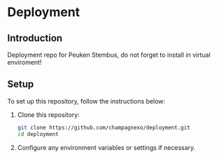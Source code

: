 # Deployment

## Introduction

Deployment repo for Peuken Stembus, do not forget to install in virtual enviroment!

## Setup

To set up this repository, follow the instructions below:

1. Clone this repository:

    ```bash
    git clone https://github.com/champagnexo/deployment.git
    cd deployment
    
2. Configure any environment variables or settings if necessary.
